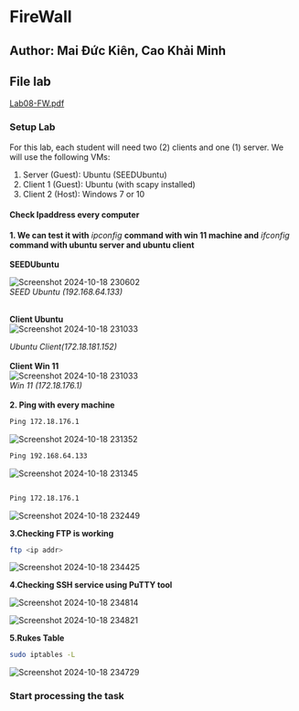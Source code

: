 # FireWall
## Author: Mai Đức Kiên, Cao Khải Minh
## File lab 
[Lab08-FW.pdf](https://github.com/user-attachments/files/17437961/Lab08-FW.pdf)
### Setup Lab
For this lab, each student will need two (2) clients and one (1) server. We will use the following VMs:
1. Server (Guest): Ubuntu (SEEDUbuntu)
2. Client 1 (Guest): Ubuntu (with scapy installed)
3. Client 2 (Host): Windows 7 or 10

#### Check Ipaddress every computer
**1. We can test it with** *ipconfig* **command with win 11 machine and** *ifconfig* **command with ubuntu server and ubuntu client** <br><br>
**SEEDUbuntu**<br>

![Screenshot 2024-10-18 230602](https://github.com/user-attachments/assets/3ba3210b-f0f2-4565-884c-1dc3d36bd8b9) <br>
                               *SEED Ubuntu (192.168.64.133)* <br><br>

**Client Ubuntu**<br>
![Screenshot 2024-10-18 231033](https://github.com/user-attachments/assets/09c8164b-125f-457b-a1da-3348f2314b0a) <br>

  *Ubuntu Client(172.18.181.152)* <br><br>
**Client Win 11**<br>
![Screenshot 2024-10-18 231033](https://github.com/user-attachments/assets/d71c94c1-1055-46fe-b205-cb0de4b308d3) <br>
                                  *Win 11 (172.18.176.1)* <br><br>
**2. Ping with every machine**<br>

```bash
Ping 172.18.176.1
```


![Screenshot 2024-10-18 231352](https://github.com/user-attachments/assets/0dc2c509-a49c-4039-9fc5-abb9f0dea914)

```bash
Ping 192.168.64.133
```
![Screenshot 2024-10-18 231345](https://github.com/user-attachments/assets/d79089b7-8869-4a2f-8ef1-c4792b1004b4) 

```bash

Ping 172.18.176.1
```

![Screenshot 2024-10-18 232449](https://github.com/user-attachments/assets/d227b98b-2511-41a2-acb5-a2c670b2b90c)

**3.Checking FTP is working**
```bash
ftp <ip addr>
```
![Screenshot 2024-10-18 234425](https://github.com/user-attachments/assets/589aee5c-6d3a-46c2-ae52-38cf5c804ff5)

**4.Checking SSH service using PuTTY tool**

![Screenshot 2024-10-18 234814](https://github.com/user-attachments/assets/a4b83b2a-46a2-43b7-ad4d-06d217a20000)

![Screenshot 2024-10-18 234821](https://github.com/user-attachments/assets/2dcfb66e-28c7-4eb1-875d-b090594011dd)

**5.Rukes Table**

```bash
sudo iptables -L
```

![Screenshot 2024-10-18 234729](https://github.com/user-attachments/assets/71730c2f-374a-47d1-b1ca-0ecafc6f33bd)


### Start processing the task




